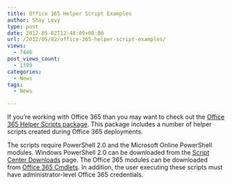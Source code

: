 ```yaml
---
title: Office 365 Helper Script Examples
author: Shay Levy
type: post
date: 2012-05-02T12:48:09+00:00
url: /2012/05/02/office-365-helper-script-examples/
views:
  - 7446
post_views_count:
  - 1399
categories:
  - News
tags:
  - News

---
```

If you&#8217;re working with Office 365 than you may want to check out the [Office 365 Helper Scripts package][1]. This package includes a number of helper scripts created during Office 365 deployments.

The scripts require PowerShell 2.0 and the Microsoft Online PowerShell modules. Windows PowerShell 2.0 can be downloaded from the [Script Center Downloads][2] page. The Office 365 modules can be downloaded from [Office 365 Cmdlets][3]. In addition, the user executing these scripts must have administrator-level Office 365 credentials.

[1]: http://www.microsoft.com/en-us/download/details.aspx?id=29568
[2]: http://go.microsoft.com/fwlink/?LinkID=248577
[3]: http://go.microsoft.com/fwlink/?LinkId=248600